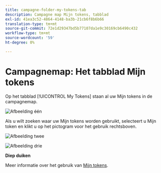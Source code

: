 ```yaml
---
title: campagne-folder-my-tokens-tab
description: Campagne map Mijn tokens, tabblad
exl-id: 41ea3c52-4864-4148-ba3b-21cb6f8b6b66
translation-type: tm+mt
source-git-commit: 72e1d29347bd5b77107da1e9c30169cb6490c432
workflow-type: tm+mt
source-wordcount: '59'
ht-degree: 0%

---
```


# Campagnemap: Het tabblad Mijn tokens

Op het tabblad [!UICONTROL My Tokens] staan al uw Mijn tokens in de campagnemap.

![Afbeelding één](/help/sky/assets/campaign-folders/campaign-folder-my-tokens-tab/campaign-folder-my-tokens-tab-1.png)

Als u wilt zoeken waar uw Mijn tokens worden gebruikt, selecteert u Mijn token en klikt u op het pictogram voor het gebruik rechtsboven.

![Afbeelding twee](/help/sky/assets/campaign-folders/campaign-folder-my-tokens-tab/campaign-folder-my-tokens-tab-2.png)

![Afbeelding drie](/help/sky/assets/campaign-folders/campaign-folder-my-tokens-tab/campaign-folder-my-tokens-tab-3.png)

**Diep duiken**

Meer informatie over het gebruik van [Mijn tokens](/help/sky/understanding-my-tokens.md).
